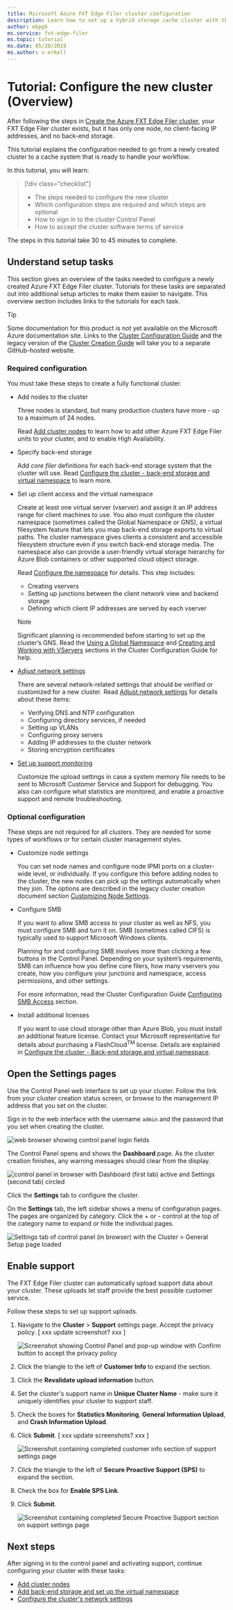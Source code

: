 ```yaml
---
title: Microsoft Azure FXT Edge Filer cluster configuration  
description: Learn how to set up a hybrid storage cache cluster with the Azure FXT Edge Filer 
author: ekpgh
ms.service: fxt-edge-filer
ms.topic: tutorial
ms.date: 05/20/2019
ms.author: v-erkell 
---
```


# Tutorial: Configure the new cluster (Overview)

After following the steps in [Create the Azure FXT Edge Filer cluster](fxt-cluster-create.md), your FXT Edge Filer cluster exists, but it has only one node, no client-facing IP addresses, and no back-end storage. 

This tutorial explains the configuration needed to go from a newly created cluster to a cache system that is ready to handle your workflow. 

In this tutorial, you will learn: 

> [!div class="checklist"]
> * The steps needed to configure the new cluster 
> * Which configuration steps are required and which steps are optional 
> * How to sign in to the cluster Control Panel
> * How to accept the cluster software terms of service

The steps in this tutorial take 30 to 45 minutes to complete. 

## Understand setup tasks

This section gives an overview of the tasks needed to configure a newly created Azure FXT Edge Filer cluster. Tutorials for these tasks are separated out into additional setup articles to make them easier to navigate. This overview section includes links to the tutorials for each task. 

> [!TIP]
> Some documentation for this product is not yet available on the Microsoft Azure documentation site. Links to the [Cluster Configuration Guide](https://azure.github.io/Avere/legacy/ops_guide/4_7/html/ops_conf_index.html) and the legacy version of the [Cluster Creation Guide](https://azure.github.io/Avere/legacy/create_cluster/4_8/html/create_index.html) will take you to a separate GitHub-hosted website. 

### Required configuration

You must take these steps to create a fully functional cluster. 

* Add nodes to the cluster 

  Three nodes is standard, but many production clusters have more - up to a maximum of 24 nodes.

  Read [Add cluster nodes](fxt-add-nodes.md) to learn how to add other Azure FXT Edge Filer units to your cluster, and to enable High Availability.

* Specify back-end storage

  Add *core filer* definitions for each back-end storage system that the cluster will use. Read [Configure the cluster - back-end storage and virtual namespace](fxt-add-storage.md#about-back-end-storage) to learn more.

* Set up client access and the virtual namespace 

  Create at least one virtual server (vserver) and assign it an IP address range for client machines to use. You also must configure the cluster namespace (sometimes called the Global Namespace or GNS), a virtual filesystem feature that lets you map back-end storage exports to virtual paths. The cluster namespace gives clients a consistent and accessible filesystem structure even if you switch back-end storage media. The namespace also can provide a user-friendly virtual storage hierarchy for Azure Blob containers or other supported cloud object storage.

  Read [Configure the namespace](fxt-add-storage.md#configure-the-namespace) for details. This step includes:
  * Creating vservers
  * Setting up junctions between the client network view and backend storage 
  * Defining which client IP addresses are served by each vserver

  > [!Note] 
  > Significant planning is recommended before starting to set up the cluster’s GNS. Read the [Using a Global Namespace](https://azure.github.io/Avere/legacy/ops_guide/4_7/html/gns_overview.html) and [Creating and Working with VServers](https://azure.github.io/Avere/legacy/ops_guide/4_7/html/settings_overview.html#creating-and-working-with-vservers) sections in the Cluster Configuration Guide for help.

* [Adjust network settings](fxt-configure-network.md)

  There are several network-related settings that should be verified or customized for a new cluster. Read [Adjust network settings](fxt-configure-network.md) for details about these items:

  * Verifying DNS and NTP configuration 
  * Configuring directory services, if needed 
  * Setting up VLANs
  * Configuring proxy servers
  * Adding IP addresses to the cluster network
  * Storing encryption certificates

* [Set up support monitoring](#enable-support)

  Customize the upload settings in case a system memory file needs to be sent to Microsoft Customer Service and Support for debugging. You also can configure what statistics are monitored, and enable a proactive support and remote troubleshooting.

### Optional configuration

These steps are not required for all clusters. They are needed for some types of workflows or for certain cluster management styles. 

* Customize node settings

  You can set node names and configure node IPMI ports on a cluster-wide level, or individually. If you configure this before adding nodes to the cluster, the new nodes can pick up the settings automatically when they join. The options are described in the legacy cluster creation document section [Customizing Node Settings](https://azure.github.io/Avere/legacy/create_cluster/4_8/html/config_node.html).

* Configure SMB

  If you want to allow SMB access to your cluster as well as NFS, you must configure SMB and turn it on. SMB (sometimes called CIFS) is typically used to support Microsoft Windows clients.

  Planning for and configuring SMB involves more than clicking a few buttons in the Control Panel. Depending on your system’s requirements, SMB can influence how you define core filers, how many vservers you create, how you configure your junctions and namespace, access permissions, and other settings.

  For more information, read the Cluster Configuration Guide [Configuring SMB Access](https://azure.github.io/Avere/legacy/ops_guide/4_7/html/smb_overview.html) section.

* Install additional licenses

  If you want to use cloud storage other than Azure Blob, you must install an additional feature license. Contact your Microsoft representative for details about purchasing a FlashCloud<sup>TM</sup> license. Details are explained in [Configure the cluster - Back-end storage and virtual namespace](fxt-add-storage.md#about-back-end-storage).

## Open the Settings pages

Use the Control Panel web interface to set up your cluster. Follow the link from your cluster creation status screen, or browse to the management IP address that you set on the cluster.

Sign in to the web interface with the username `admin` and the password that you set when creating the cluster.

![web browser showing control panel login fields](media/fxt-cluster-config/admin-login.png)

The Control Panel opens and shows the **Dashboard** page. As the cluster creation finishes, any warning messages should clear from the display.

![control panel in browser with Dashboard (first tab) active and Settings (second tab) circled](media/fxt-cluster-config/initial-dashboard-settings-circled.png)

Click the **Settings** tab to configure the cluster.

On the **Settings** tab, the left sidebar shows a menu of configuration pages. The pages are organized by category. Click the + or - control at the top of the category name to expand or hide the individual pages.

![Settings tab of control panel (in browser) with the Cluster > General Setup page loaded](media/fxt-cluster-config/settings-tab-populated.png)

## Enable support

The FXT Edge Filer cluster can automatically upload support data about your cluster. These uploads let staff provide the best possible customer service.

Follow these steps to set up support uploads.

1. Navigate to the **Cluster** > **Support** settings page. Accept the privacy policy. [ xxx update screenshot? xxx ]

   ![Screenshot showing Control Panel and pop-up window with Confirm button to accept the privacy policy](media/fxt-cluster-config/fxt-privacy-policy.png)

1. Click the triangle to the left of **Customer Info** to expand the section.
1. Click the **Revalidate upload information** button.
1. Set the cluster's support name in **Unique Cluster Name** - make sure it uniquely identifies your cluster to support staff.
1. Check the boxes for **Statistics Monitoring**, **General Information Upload**, and **Crash Information Upload**.
1. Click **Submit**.  [ xxx update screenshots? xxx ]

   ![Screenshot containing completed customer info section of support settings page](media/fxt-cluster-config/fxt-support-info.png)

1. Click the triangle to the left of **Secure Proactive Support (SPS)** to expand the section.
1. Check the box for **Enable SPS Link**.
1. Click **Submit**.

   ![Screenshot containing completed Secure Proactive Support section on support settings page](media/fxt-cluster-config/fxt-support-sps.png)

## Next steps

After signing in to the control panel and activating support, continue configuring your cluster with these tasks: 

* [Add cluster nodes](fxt-add-nodes.md)
* [Add back-end storage and set up the virtual namespace](fxt-add-storage.md)
* [Configure the cluster's network settings](fxt-configure-network.md)